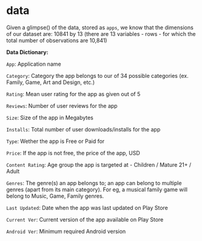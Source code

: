 # data

Given a glimpse() of the data, stored as `apps`, we know that the dimensions of our dataset are: 10841 by 13 (there are 13 variables - rows - for which the total number of observations are 10,841)

**Data Dictionary:**

`App`: Application name	

`Category`: Category the app belongs to	our of 34 possible categories (ex. Family, Game, Art and Design, etc.)

`Rating`: Mean user rating for the app as given out of 5

`Reviews`: Number of user reviews for the app 

`Size`: Size of the app in Megabytes

`Installs`: Total number of user downloads/installs for the app 

`Type`: Wether the app is Free or Paid for

`Price`: If the app is not free, the price of the app, USD

`Content Rating`: Age group the app is targeted at - Children / Mature 21+ / Adult

`Genres`: The genre(s) an app belongs to; an app can belong to multiple genres (apart from its main category). For eg, a musical family game will belong to Music, Game, Family genres.	

`Last Updated`: Date when the app was last updated on Play Store

`Current Ver`: Current version of the app available on Play Store 

`Android Ver`: Minimum required Android version


